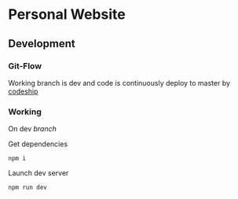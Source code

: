 # Personal Website

## Development

### Git-Flow

Working branch is dev and code is continuously deploy to master by [codeship](https://codeship.com)

### Working

On dev *branch*

Get dependencies

```
npm i
```
Launch dev server

```
npm run dev
```
